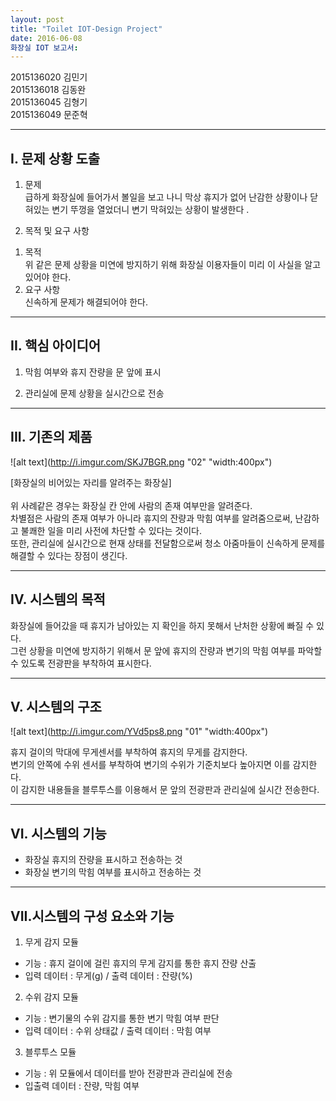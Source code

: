 ```yaml
---
layout: post
title: "Toilet IOT-Design Project"
date: 2016-06-08
화장실 IOT 보고서:
---
```


2015136020 김민기<br />2015136018 김동완<br />2015136045 김형기<br />2015136049 문준혁<br />




- - -

## I. 문제 상황 도출


1. 문제<br />
급하게 화장실에 들어가서 볼일을 보고 나니 막상 휴지가 없어 난감한 상황이나
닫혀있는 변기 뚜껑을 열었더니 변기 막혀있는 상황이 발생한다 .<br />

2. 목적 및 요구 사항<br />
1) 목적<br />
위 같은 문제 상황을 미연에 방지하기 위해 화장실 이용자들이 미리 이 사실을 알고 있어야 한다.<br />
2) 요구 사항<br />
신속하게 문제가 해결되어야 한다.<br />



- - -

## II. 핵심 아이디어

1. 막힘 여부와 휴지 잔량을 문 앞에 표시<br />

2. 관리실에 문제 상황을 실시간으로 전송<br />



- - -

## III. 기존의 제품

![alt text](http://i.imgur.com/SKJ7BGR.png "02" "width:400px")<br />

[화장실의 비어있는 자리를 알려주는 화장실]<br /><br />
위 사례같은 경우는 화장실 칸 안에 사람의 존재 여부만을 알려준다.<br />
차별점은 사람의 존재 여부가 아니라 휴지의 잔량과 막힘 여부를 알려줌으로써, 난감하고 불쾌한 일을 미리 사전에 차단할 수 있다는 것이다.<br />
또한, 관리실에 실시간으로 현재 상태를 전달함으로써 청소 아줌마들이 신속하게 문제를 해결할 수 있다는 장점이 생긴다.<br />

- - -

## IV. 시스템의 목적
화장실에 들어갔을 때 휴지가 남아있는 지 확인을 하지 못해서 난처한 상황에 빠질 수 있다.<br />
그런 상황을 미연에 방지하기 위해서 문 앞에 휴지의 잔량과 변기의 막힘 여부를 파악할 수 있도록 전광판을 부착하여 표시한다.<br />

- - -

## V. 시스템의 구조
![alt text](http://i.imgur.com/YVd5ps8.png "01" "width:400px")

휴지 걸이의 막대에 무게센서를 부착하여 휴지의 무게를 감지한다.<br />
변기의 안쪽에 수위 센서를 부착하여 변기의 수위가 기준치보다 높아지면 이를 감지한다.<br />
이 감지한 내용들을 블루투스를 이용해서 문 앞의 전광판과 관리실에 실시간 전송한다.<br />
- - -
## VI. 시스템의 기능
- 화장실 휴지의 잔량을 표시하고 전송하는 것<br />
- 화장실 변기의 막힘 여부를 표시하고 전송하는 것<br />
- - -
## VII.시스템의 구성 요소와 기능
1.  무게 감지 모듈
 - 기능 : 휴지 걸이에 걸린 휴지의 무게 감지를 통한 휴지 잔량 산출
 - 입력 데이터 : 무게(g) / 출력 데이터 : 잔량(%)

2.  수위 감지 모듈
 - 기능 : 변기물의 수위 감지를 통한 변기 막힘 여부 판단
 - 입력 데이터 : 수위 상태값 / 출력 데이터 : 막힘 여부

3. 블루투스 모듈
 - 기능 : 위 모듈에서 데이터를 받아 전광판과 관리실에 전송
 - 입출력 데이터 : 잔량, 막힘 여부
